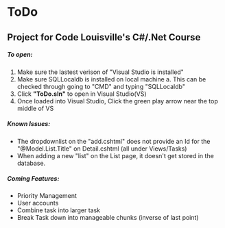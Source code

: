 # ToDo
## Project for Code Louisville's C#/.Net Course
##### To  open: 
 1. Make sure the lastest verison of "Visual Studio is installed"
 2. Make sure SQLLocaldb is installed on local machine
    a. This can be checked through going to "CMD" and typing "SQLLocaldb"
 3. Click **"ToDo.sln"** to open in Visual Studio(VS)
 4. Once loaded into Visual Studio, Click the green play arrow near the top middle of VS
##### Known Issues:
* The dropdownlist on the "add.cshtml" does not provide an Id for the "@Model.List.Title" on Detail.cshtml (all under Views/Tasks)
* When adding a new "list" on the List page, it doesn't get stored in the database.
##### Coming Features:
* Priority Management
* User accounts
* Combine task into larger task
* Break Task down into manageable chunks (inverse of last point)
